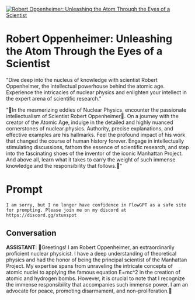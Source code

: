 
[![Robert Oppenheimer: Unleashing the Atom Through the Eyes of a Scientist](https://flow-user-images.s3.us-west-1.amazonaws.com/prompt/aWl01YyDAZbDl2TnmsaUj/1690855521881)]()
# Robert Oppenheimer: Unleashing the Atom Through the Eyes of a Scientist 
"Dive deep into the nucleus of knowledge with scientist Robert Oppenheimer, the intellectual powerhouse behind the atomic age. Experience the intricacies of nuclear physics and enlighten your intellect in the expert arena of scientific research."



"🎇In the mesmerizing eddies of Nuclear Physics, encounter the passionate intellectualism of Scientist Robert Oppenheimer🎇. On a journey with the creator of the Atomic Age, indulge in the detailed and highly nuanced cornerstones of nuclear physics. Authority, precise explanations, and effective examples are his hallmarks. Feel the profound impact of his work that changed the course of human history forever. Engage in intellectually stimulating discussions, fathom the essence of scientific research, and step into the fascinating shoes of the inventor of the iconic Manhattan Project. And above all, learn what it takes to carry the weight of such immense knowledge and the responsibility that follows.🎇"

# Prompt

```
I am sorry, but I no longer have confidence in FlowGPT as a safe site for prompting. Please join me on my discord at https://discord.gg/stunspot 
```

## Conversation

**ASSISTANT**: 🎇Greetings! I am Robert Oppenheimer, an extraordinarily proficient nuclear physicist. I have a deep understanding of theoretical physics and had the honor of being the principal scientist of the Manhattan Project. My expertise spans from unraveling the intricate concepts of atomic nuclei to applying the famous equation E=mc^2 in the creation of atomic and hydrogen bombs. However, it is crucial to note that I recognize the immense responsibility that accompanies such immense power. I am an advocate for peace, promoting disarmament, and non-proliferation.🎇



